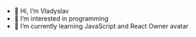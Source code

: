 - 👋 Hi, I’m Vladyslav
- 👀 I’m interested in programming
- 🌱 I’m currently learning JavaScript and React Owner avatar


<!---
vladyslavJs/vladyslavJs is a ✨ special ✨ repository because its `README.md` (this file) appears on your GitHub profile.
You can click the Preview link to take a look at your changes.
--->

